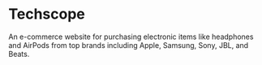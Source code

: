 # Techscope
An e-commerce website for purchasing electronic items like headphones and AirPods from top brands including Apple, Samsung, Sony, JBL, and Beats.
